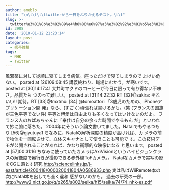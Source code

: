 ```yaml
---
author: ameblo
title: "\n\t\t\t\ttwitterから一日をふりかえるテスト。\t\t"
slug: >-
  twitter%e3%81%8b%e3%82%89%e4%b8%80%e6%97%a5%e3%82%92%e3%81%b5%e3%82%8a%e3%81%8b%e3%81%88%e3%82%8b%e3%83%86%e3%82%b9%e3%83%88%e3%80%82
id: 3908
date: '2010-01-12 21:23:14'
layout: post
categories:
  - 携帯雑稿
tags:
  - NHK
  - Twitter
---
```


風邪薬に対して従順に寝てしまう病気。座っただけで寝てしまうので よけい危ない。 posted at [26]09:08:45 講義終わり、職場にむかう。が寒いです。 posted at [30]14:17:41 大井町マクドのコーヒーが今日に限って有り得ない不味さ。品質たも つのって難しい。 posted at [31]14:22:32 RT [32]@sakira: それいい!! 期待。RT [33]@tmxtmx: [34] @tomoattori 「3歳児のための、iPhoneアプリケーション開 発」なら、(すごく)頑張れば書けるかも。(笑 (フランスの国旗が三色平等でない件) 平等と博愛は自由よりも多くなってはいけないのだよ。 フランス人のおばあちゃんに「奉仕は自分の余った時間でやるもん だ」といわれて妙に腑に落ちた。 2004年にそういう論文書いてました。Natalでもやるつもり [56]@gjyutuya1 ちなみに、Natalの解析深度の精度が高ければ、カ メラの前で物体を一回転させて、立体スキャナとして使うことも可能で す。この技術デモが公開されることがあれば、かなり衝撃的な映像になる と思います。 posted at [57]00:31:16 ちなみに使っていたカメラはAxiVisionというハイビジョンクラ スの解像度で奥行きが撮影できる赤外線ToFカメラ。。 Natalなカメラで実写の影をCGに落とす研究 http://sciencelinks.jp/j-east/article/200418/000020041804A0586933.php 実は私はWiiRemote本の次にNatal本を出しても全く違和 感がないのかも。 過去の研究の一部。 http://www2.nict.go.jp/q/q265/s802/seika/h15/seika/74/74_nhk-es.pdf
